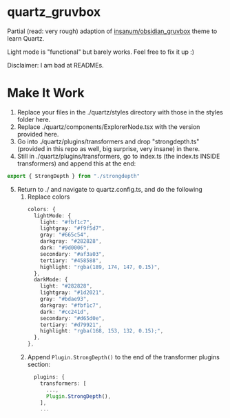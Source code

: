 # quartz_gruvbox
Partial (read: very rough) adaption of [insanum/obsidian_gruvbox](https://github.com/insanum/obsidian_gruvbox) theme to learn Quartz. 

Light mode is "functional" but barely works. Feel free to fix it up :)

Disclaimer: I am bad at READMEs.

# Make It Work
1. Replace your files in the ./quartz/styles directory with those in the styles folder here.
2. Replace ./quartz/components/ExplorerNode.tsx with the version provided here.
3. Go into ./quartz/plugins/transformers and drop "strongdepth.ts" (provided in this repo as well, big surprise, very insane) in there.
4. Still in ./quartz/plugins/transformers, go to index.ts (the index.ts INSIDE transformers) and append this at the end:
```ts
export { StrongDepth } from "./strongdepth"
```
5. Return to ./ and navigate to quartz.config.ts, and do the following
   1. Replace colors
      ```ts
      colors: {
        lightMode: {
          light: "#fbf1c7",
          lightgray: "#f9f5d7",
          gray: "#665c54",
          darkgray: "#282828",
          dark: "#9d0006",
          secondary: "#af3a03",
          tertiary: "#458588",
          highlight: "rgba(189, 174, 147, 0.15)",
        },
        darkMode: {
          light: "#282828",
          lightgray: "#1d2021",
          gray: "#bdae93",
          darkgray: "#fbf1c7",
          dark: "#cc241d",
          secondary: "#d65d0e",
          tertiary: "#d79921",
          highlight: "rgba(168, 153, 132, 0.15);",
        },
      },
      ```
   2. Append `Plugin.StrongDepth()` to the end of the transformer plugins section:
      ```ts
        plugins: {
          transformers: [
            ...,
            Plugin.StrongDepth(),
          ],
          ...    
      ```
